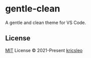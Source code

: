 # gentle-clean

A gentle and clean theme for VS Code.

## License

[MIT](./LICENSE) License © 2021-Present [kricsleo](https://github.com/kricsleo)
